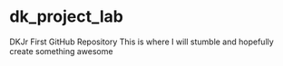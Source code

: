 # dk_project_lab
DKJr First GitHub Repository
This is where I will stumble and hopefully create something awesome
